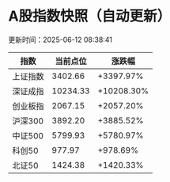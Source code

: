 # A股指数快照（自动更新）

更新时间：2025-06-12 08:38:41


| 指数 | 当前点位 | 涨跌幅 |
|------|-----------|--------|
| 上证指数 | 3402.66 | +3397.97% |
| 深证成指 | 10234.33 | +10208.30% |
| 创业板指 | 2067.15 | +2057.20% |
| 沪深300 | 3892.20 | +3885.52% |
| 中证500 | 5799.93 | +5780.97% |
| 科创50 | 977.97 | +978.69% |
| 北证50 | 1424.38 | +1420.33% |